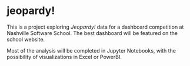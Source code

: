 # jeopardy!
<p>
  This is a project exploring <i>Jeopardy!</i> data for a dashboard competition at Nashville Software School. The best dashboard will be featured on the school website.
  <p>
  Most of the analysis will be completed in Jupyter Notebooks, with the possibility of visualizations in Excel or PowerBI. 
  
